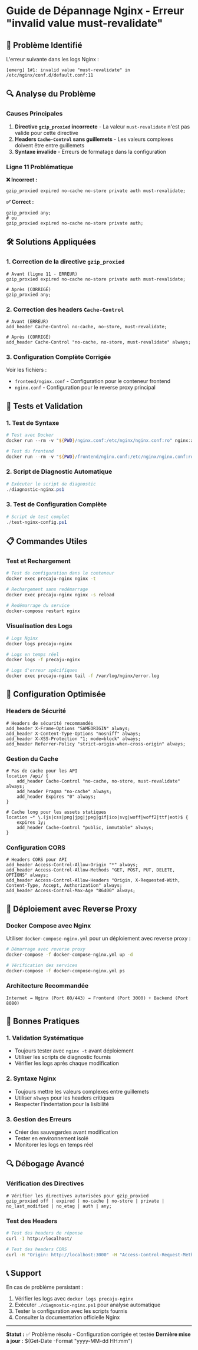 # Guide de Dépannage Nginx - Erreur "invalid value must-revalidate"

## 🚨 Problème Identifié

L'erreur suivante dans les logs Nginx :

```
[emerg] 1#1: invalid value "must-revalidate" in /etc/nginx/conf.d/default.conf:11
```

## 🔍 Analyse du Problème

### Causes Principales

1. **Directive `gzip_proxied` incorrecte** - La valeur `must-revalidate` n'est pas valide pour cette directive
2. **Headers `Cache-Control` sans guillemets** - Les valeurs complexes doivent être entre guillemets
3. **Syntaxe invalide** - Erreurs de formatage dans la configuration

### Ligne 11 Problématique

**❌ Incorrect :**

```nginx
gzip_proxied expired no-cache no-store private auth must-revalidate;
```

**✅ Correct :**

```nginx
gzip_proxied any;
# ou
gzip_proxied expired no-cache no-store private auth;
```

## 🛠️ Solutions Appliquées

### 1. Correction de la directive `gzip_proxied`

```nginx
# Avant (ligne 11 - ERREUR)
gzip_proxied expired no-cache no-store private auth must-revalidate;

# Après (CORRIGÉ)
gzip_proxied any;
```

### 2. Correction des headers `Cache-Control`

```nginx
# Avant (ERREUR)
add_header Cache-Control no-cache, no-store, must-revalidate;

# Après (CORRIGÉ)
add_header Cache-Control "no-cache, no-store, must-revalidate" always;
```

### 3. Configuration Complète Corrigée

Voir les fichiers :

- `frontend/nginx.conf` - Configuration pour le conteneur frontend
- `nginx.conf` - Configuration pour le reverse proxy principal

## 🧪 Tests et Validation

### 1. Test de Syntaxe

```powershell
# Test avec Docker
docker run --rm -v "${PWD}/nginx.conf:/etc/nginx/nginx.conf:ro" nginx:alpine nginx -t

# Test du frontend
docker run --rm -v "${PWD}/frontend/nginx.conf:/etc/nginx/nginx.conf:ro" nginx:alpine nginx -t
```

### 2. Script de Diagnostic Automatique

```powershell
# Exécuter le script de diagnostic
./diagnostic-nginx.ps1
```

### 3. Test de Configuration Complète

```powershell
# Script de test complet
./test-nginx-config.ps1
```

## 📋 Commandes Utiles

### Test et Rechargement

```bash
# Test de configuration dans le conteneur
docker exec precaju-nginx nginx -t

# Rechargement sans redémarrage
docker exec precaju-nginx nginx -s reload

# Redémarrage du service
docker-compose restart nginx
```

### Visualisation des Logs

```bash
# Logs Nginx
docker logs precaju-nginx

# Logs en temps réel
docker logs -f precaju-nginx

# Logs d'erreur spécifiques
docker exec precaju-nginx tail -f /var/log/nginx/error.log
```

## 🔧 Configuration Optimisée

### Headers de Sécurité

```nginx
# Headers de sécurité recommandés
add_header X-Frame-Options "SAMEORIGIN" always;
add_header X-Content-Type-Options "nosniff" always;
add_header X-XSS-Protection "1; mode=block" always;
add_header Referrer-Policy "strict-origin-when-cross-origin" always;
```

### Gestion du Cache

```nginx
# Pas de cache pour les API
location /api/ {
    add_header Cache-Control "no-cache, no-store, must-revalidate" always;
    add_header Pragma "no-cache" always;
    add_header Expires "0" always;
}

# Cache long pour les assets statiques
location ~* \.(js|css|png|jpg|jpeg|gif|ico|svg|woff|woff2|ttf|eot)$ {
    expires 1y;
    add_header Cache-Control "public, immutable" always;
}
```

### Configuration CORS

```nginx
# Headers CORS pour API
add_header Access-Control-Allow-Origin "*" always;
add_header Access-Control-Allow-Methods "GET, POST, PUT, DELETE, OPTIONS" always;
add_header Access-Control-Allow-Headers "Origin, X-Requested-With, Content-Type, Accept, Authorization" always;
add_header Access-Control-Max-Age "86400" always;
```

## 🚀 Déploiement avec Reverse Proxy

### Docker Compose avec Nginx

Utiliser `docker-compose-nginx.yml` pour un déploiement avec reverse proxy :

```bash
# Démarrage avec reverse proxy
docker-compose -f docker-compose-nginx.yml up -d

# Vérification des services
docker-compose -f docker-compose-nginx.yml ps
```

### Architecture Recommandée

```
Internet → Nginx (Port 80/443) → Frontend (Port 3000) + Backend (Port 8080)
```

## 📝 Bonnes Pratiques

### 1. Validation Systématique

- Toujours tester avec `nginx -t` avant déploiement
- Utiliser les scripts de diagnostic fournis
- Vérifier les logs après chaque modification

### 2. Syntaxe Nginx

- Toujours mettre les valeurs complexes entre guillemets
- Utiliser `always` pour les headers critiques
- Respecter l'indentation pour la lisibilité

### 3. Gestion des Erreurs

- Créer des sauvegardes avant modification
- Tester en environnement isolé
- Monitorer les logs en temps réel

## 🔍 Débogage Avancé

### Vérification des Directives

```nginx
# Vérifier les directives autorisées pour gzip_proxied
gzip_proxied off | expired | no-cache | no-store | private | no_last_modified | no_etag | auth | any;
```

### Test des Headers

```bash
# Test des headers de réponse
curl -I http://localhost/

# Test des headers CORS
curl -H "Origin: http://localhost:3000" -H "Access-Control-Request-Method: POST" -X OPTIONS http://localhost/api/
```

## 📞 Support

En cas de problème persistant :

1. Vérifier les logs avec `docker logs precaju-nginx`
2. Exécuter `./diagnostic-nginx.ps1` pour analyse automatique
3. Tester la configuration avec les scripts fournis
4. Consulter la documentation officielle Nginx

---

**Statut :** ✅ Problème résolu - Configuration corrigée et testée
**Dernière mise à jour :** $(Get-Date -Format "yyyy-MM-dd HH:mm")






